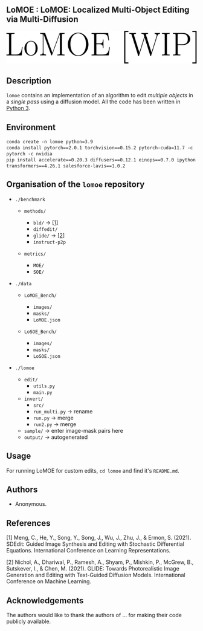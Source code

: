## LoMOE : LoMOE: Localized Multi-Object Editing via Multi-Diffusion

![alt text](logo.png "lomoe")

## Description
`lomoe` contains an implementation of an algorithm to edit _multiple objects_ in a _single pass_ using a diffusion model. All the code has been written in [Python 3](https://www.python.org).

## Environment
```
conda create -n lomoe python=3.9
conda install pytorch==2.0.1 torchvision==0.15.2 pytorch-cuda=11.7 -c pytorch -c nvidia
pip install accelerate==0.20.3 diffusers==0.12.1 einops==0.7.0 ipython transformers==4.26.1 salesforce-lavis==1.0.2
```

## Organisation of the `lomoe` repository

* `./benchmark`
    - `methods/`
        - `bld/`        -> [[1]](https://github.com/ermongroup/SDEdit)
        - `diffedit/`
        - `glide/`      -> [[2]](https://github.com/openai/glide-text2im)
        - `instruct-p2p`

    - `metrics/`
        - `MOE/`
        - `SOE/`

* `./data`
    - `LoMOE_Bench/`
        - `images/`
        - `masks/`
        - `LoMOE.json`

    - `LoSOE_Bench/`
        - `images/`
        - `masks/`
        - `LoSOE.json`

* `./lomoe`
    - `edit/`
        - `utils.py`
        - `main.py`
    - `invert/`
        - `src/`
        - `run_multi.py` -> rename
        - `run.py`  -> merge
        - `run2.py` -> merge
    - `sample/` -> enter image-mask pairs here 
    - `output/` -> autogenerated

## Usage

For running LoMOE for custom edits, `cd lomoe` and find it's `README.md`.

## Authors
* Anonymous.

## References
<a id="1">[1]</a> 
Meng, C., He, Y., Song, Y., Song, J., Wu, J., Zhu, J., & Ermon, S. (2021). SDEdit: Guided Image Synthesis and Editing with Stochastic Differential Equations. International Conference on Learning Representations.

<a id="2">[2]</a> 
Nichol, A., Dhariwal, P., Ramesh, A., Shyam, P., Mishkin, P., McGrew, B., Sutskever, I., & Chen, M. (2021). GLIDE: Towards Photorealistic Image Generation and Editing with Text-Guided Diffusion Models. International Conference on Machine Learning.

## Acknowledgements
The authors would like to thank the authors of ... for making their code publicly available.
